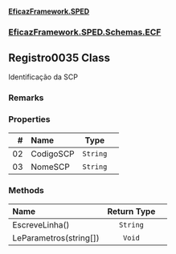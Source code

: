 #### [EficazFramework.SPED](EficazFrameworkSPED.md 'EficazFramework SPED')
### [EficazFramework.SPED.Schemas.ECF](EficazFramework.SPED.Schemas.ECF.md 'EficazFramework.SPED.Schemas.ECF')

## Registro0035 Class

Identificação da SCP

### Remarks
### Properties

| # | Name | Type | |
| ---: | :--- | :---: | :--- |
| 02 | CodigoSCP | `String` |  |
| 03 | NomeSCP | `String` |  |
### Methods

| Name | Return Type | |
| :--- | :---: | :--- |
| EscreveLinha() | `String` |  |
| LeParametros(string[]) | `Void` |  |
